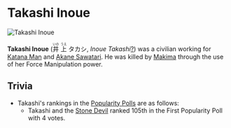 # Takashi Inoue

![Takashi Inoue]()

**Takashi Inoue** (<ruby lang="ja"><rb>井</rb><rp> (</rp><rt>いの</rt><rp>) </rp></ruby> <ruby lang="ja"><rb>上</rb><rp> (</rp><rt>うえ</rt><rp>) </rp></ruby> タカシ, _Inoue Takashi_[?](http://en.wikipedia.org/wiki/Help:Installing_Japanese_character_sets "wikipedia:Help:Installing Japanese character sets")) was a civilian working for [Katana Man](/wiki/Katana_Man "Katana Man") and [Akane Sawatari](/wiki/Akane_Sawatari "Akane Sawatari"). He was killed by [Makima](/wiki/Makima "Makima") through the use of her Force Manipulation power.

## Trivia

-   Takashi's rankings in the [Popularity Polls](/wiki/Popularity_Polls "Popularity Polls") are as follows:
    -   Takashi and the [Stone Devil](/wiki/Stone_Devil "Stone Devil") ranked 105th in the First Popularity Poll with 4 votes.
